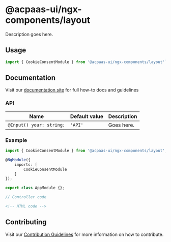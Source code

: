 # @acpaas-ui/ngx-components/layout

Description goes here.

## Usage

```typescript
import { CookieConsentModule } from '@acpaas-ui/ngx-components/layout'`;
```

## Documentation

Visit our [documentation site](https://acpaas-ui.digipolis.be/) for full how-to docs and guidelines

### API

| Name         | Default value | Description |
| -----------  | ------ | -------------------------- |
| `@Input() your: string;` | `'API'` | Goes here. |

### Example

```typescript
import { CookieConsentModule } from '@acpaas-ui/ngx-components/layout';

@NgModule({
    imports: [
        CookieConsentModule
    ]
});

export class AppModule {};
```

```typescript
// Controller code
```

```html
<!-- HTML code -->
```

## Contributing

Visit our [Contribution Guidelines](../../../../../CONTRIBUTING.md) for more information on how to contribute.
